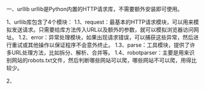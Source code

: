 一、urllib
urllib是Python内置的HTTP请求库，不需要额外安装即可使用。

1、urllib库包含了4个模块：
   1.1、request：最基本的HTTP请求模块，可以用来模拟发送请求。只需要给库方法传入URL以及额外的参数，就可以模拟浏览器访问网址。
   1.2、error：异常处理模块，如果出现请求错误，可以捕获这些异常，然后进行重试或其他操作以保证程序不会意外终止。
   1.3、parse：工具模块，提供了许多URL处理方法，比如拆分、解析、合并等。
   1.4、robotparser：主要是用来识别网站的robots.txt文件，然后判断哪些网站可以爬，哪些网站不可以爬，用得比较少。
   
2、
